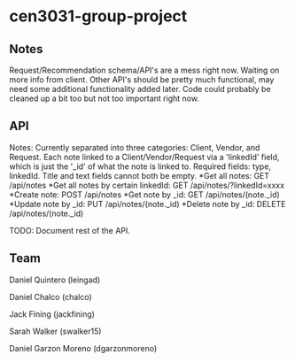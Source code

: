# cen3031-group-project
## Notes
Request/Recommendation schema/API's are a mess right now. Waiting on more info from client. Other API's should be pretty much functional, may need some additional functionality added later. Code could probably be cleaned up a bit too but not too important right now.

## API
Notes: Currently separated into three categories: Client, Vendor, and Request. Each note linked to a Client/Vendor/Request via a 'linkedId' field, which is just the '_id' of what the note is linked to. Required fields: type, linkedId. Title and text fields cannot both be empty.
*Get all notes: GET /api/notes
*Get all notes by certain linkedId: GET /api/notes/?linkedId=xxxx
*Create note: POST /api/notes
*Get note by _id: GET /api/notes/(note._id)
*Update note by _id: PUT /api/notes/(note._id)
*Delete note by _id: DELETE /api/notes/(note._id)

TODO: Document rest of the API.

## Team 
Daniel Quintero (leingad)

Daniel Chalco (chalco)

Jack Fining (jackfining)

Sarah Walker (swalker15)
	
Daniel Garzon Moreno (dgarzonmoreno)
